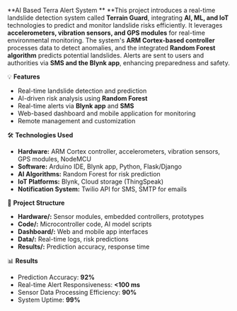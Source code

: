 **AI Based Terra Alert System **
**This project introduces a real-time landslide detection system called **Terrain Guard**, integrating **AI, ML, and IoT** technologies to predict and monitor landslide risks efficiently. It leverages **accelerometers, vibration sensors, and GPS modules** for real-time environmental monitoring. The system's **ARM Cortex-based controller** processes data to detect anomalies, and the integrated **Random Forest algorithm** predicts potential landslides. Alerts are sent to users and authorities via **SMS and the Blynk app**, enhancing preparedness and safety.

💡 **Features**

* Real-time landslide detection and prediction
* AI-driven risk analysis using **Random Forest**
* Real-time alerts via **Blynk app** and **SMS**
* Web-based dashboard and mobile application for monitoring
* Remote management and customization

🛠️ **Technologies Used**

* **Hardware:** ARM Cortex controller, accelerometers, vibration sensors, GPS modules, NodeMCU
* **Software:** Arduino IDE, Blynk app, Python, Flask/Django
* **AI Algorithms:** Random Forest for risk prediction
* **IoT Platforms:** Blynk, Cloud storage (ThingSpeak)
* **Notification System:** Twilio API for SMS, SMTP for emails

📂 **Project Structure**

* **Hardware/:** Sensor modules, embedded controllers, prototypes
* **Code/:** Microcontroller code, AI model scripts
* **Dashboard/:** Web and mobile app interfaces
* **Data/:** Real-time logs, risk predictions
* **Results/:** Prediction accuracy, response time

📊 **Results**

* Prediction Accuracy: **92%**
* Real-time Alert Responsiveness: **<100 ms**
* Sensor Data Processing Efficiency: **90%**
* System Uptime: **99%**


